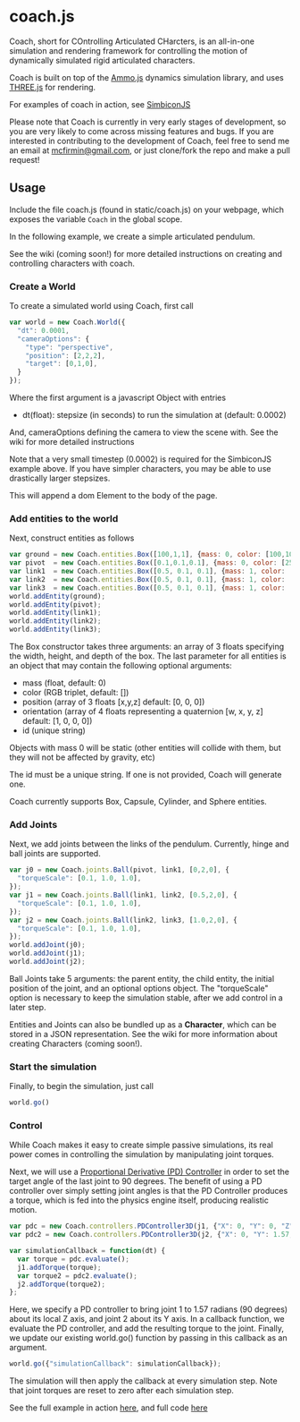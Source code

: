 # coach.js
Coach, short for COntrolling Articulated CHarcters, is an all-in-one simulation and rendering framework for controlling the motion of dynamically simulated rigid articulated characters.

Coach is built on top of the [Ammo.js](https://github.com/kripken/ammo.js/) dynamics simulation library, and uses [THREE.js](http://threejs.org/) for rendering.

For examples of coach in action, see [SimbiconJS](http://mfirmin.github.io/SimbiconJS)

Please note that Coach is currently in very early stages of development, so you are very likely to come across missing features and bugs. If you are interested in contributing to the development of Coach, feel free to send me an email at mcfirmin@gmail.com, or just clone/fork the repo and make a pull request!

## Usage

Include the file coach.js (found in static/coach.js) on your webpage, which exposes the variable ```Coach``` in the global scope.

In the following example, we create a simple articulated pendulum.

See the wiki (coming soon!) for more detailed instructions on creating and controlling characters with coach.

### Create a World

To create a simulated world using Coach, first call

```javascript
var world = new Coach.World({
  "dt": 0.0001,
  "cameraOptions": {
    "type": "perspective",
    "position": [2,2,2],
    "target": [0,1,0],
  }
});

```
Where the first argument is a javascript Object with entries

- dt(float):  stepsize (in seconds) to run the simulation at (default: 0.0002)

And, cameraOptions defining the camera to view the scene with. See the wiki for more detailed instructions

Note that a very small timestep (0.0002) is required for the SimbiconJS example above. If you have simpler characters, you may be able to use drastically larger stepsizes.

This will append a dom Element to the body of the page. 

### Add entities to the world

Next, construct entities as follows

```javascript
var ground = new Coach.entities.Box([100,1,1], {mass: 0, color: [100,100,100], id: 'ground', position: [0, -0.5, 0] });
var pivot  = new Coach.entities.Box([0.1,0.1,0.1], {mass: 0, color: [255,0,0], position: [0, 2, 0]});
var link1  = new Coach.entities.Box([0.5, 0.1, 0.1], {mass: 1, color: [0,255,0], position: [0.25, 2, 0]});
var link2  = new Coach.entities.Box([0.5, 0.1, 0.1], {mass: 1, color: [0,0,255], position: [0.75, 2, 0]});
var link3  = new Coach.entities.Box([0.5, 0.1, 0.1], {mass: 1, color: [0,255,255], position: [1.25, 2, 0]});
world.addEntity(ground);
world.addEntity(pivot);
world.addEntity(link1);
world.addEntity(link2);
world.addEntity(link3);
```
The Box constructor takes three arguments: an array of 3 floats specifying the width, height, and depth of the box. 
The last parameter for all entities is an object that may contain the following optional arguments:

- mass (float, default: 0) 
- color (RGB triplet, default: [])
- position (array of 3 floats [x,y,z] default: [0, 0, 0])
- orientation (array of 4 floats representing a quaternion [w, x, y, z] default: [1, 0, 0, 0]) 
- id (unique string)

Objects with mass 0 will be static (other entities will collide with them, but they will not be affected by gravity, etc)

The id must be a unique string. If one is not provided, Coach will generate one.

Coach currently supports Box, Capsule, Cylinder, and Sphere entities.

### Add Joints

Next, we add joints between the links of the pendulum. Currently, hinge and ball joints are supported.

```javascript
var j0 = new Coach.joints.Ball(pivot, link1, [0,2,0], {
  "torqueScale": [0.1, 1.0, 1.0],
});
var j1 = new Coach.joints.Ball(link1, link2, [0.5,2,0], {
  "torqueScale": [0.1, 1.0, 1.0],
});
var j2 = new Coach.joints.Ball(link2, link3, [1.0,2,0], {
  "torqueScale": [0.1, 1.0, 1.0],
});
world.addJoint(j0);
world.addJoint(j1);
world.addJoint(j2);
```

Ball Joints take 5 arguments: the parent entity, the child entity, the initial position of the joint, and an optional options object. The "torqueScale" option is necessary to keep the simulation stable, after we add control in a later step.

Entities and Joints can also be bundled up as a __Character__, which can be stored in a JSON representation. See the wiki for more information about creating Characters (coming soon!).

### Start the simulation

Finally, to begin the simulation, just call

```javascript
world.go()
```

### Control

While Coach makes it easy to create simple passive simulations, its real power comes in controlling the simulation by manipulating joint torques.

Next, we will use a [Proportional Derivative (PD) Controller](https://en.wikipedia.org/wiki/PID_controller) in order to set the target angle of the last joint to 90 degrees. The benefit of using a PD controller over simply setting joint angles is that the PD Controller produces a torque, which is fed into the physics engine itself, producing realistic motion.

```javascript
var pdc = new Coach.controllers.PDController3D(j1, {"X": 0, "Y": 0, "Z": 1.57});
var pdc2 = new Coach.controllers.PDController3D(j2, {"X": 0, "Y": 1.57, "Z": 0});

var simulationCallback = function(dt) {
  var torque = pdc.evaluate();
  j1.addTorque(torque);
  var torque2 = pdc2.evaluate();
  j2.addTorque(torque2);
};
```

Here, we specify a PD controller to bring joint 1 to 1.57 radians (90 degrees) about its local Z axis, and joint 2 about its Y axis. In a callback function, we evaluate the PD controller, and add the resulting torque to the joint. Finally, we update our existing world.go() function by passing in this callback as an argument. 

```javascript
world.go({"simulationCallback": simulationCallback});
```

The simulation will then apply the callback at every simulation step. Note that joint torques are reset to zero after each simulation step.

See the full example in action [here](http://mfirmin.github.io/coach.js/), and full code [here](https://github.com/mfirmin/coach.js/blob/gh-pages/index.html)
